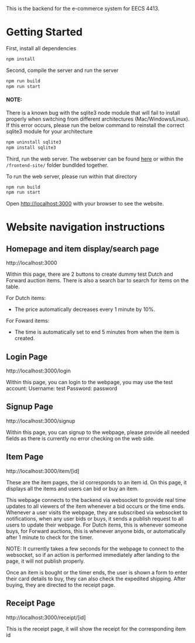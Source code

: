 This is the backend for the e-commerce system for EECS 4413.

# Getting Started

First, install all dependencies

```bash
npm install
```

Second, compile the server and run the server

```bash
npm run build
npm run start
```

#### NOTE: 

There is a known bug with the sqlite3 node module that will fail to install properly when switching from different architectures (Mac/Windows/Linux).
If this error occurs, please run the below command to reinstall the correct sqlite3 module for your architecture

```bash
npm uninstall sqlite3
npm install sqlite3
```

Third, run the web server. The webserver can be found [here](https://github.com/TrenCove/frontend-site) or within the `/frontend-site/` folder bundlded together.

To run the web server, please run within that directory

```bash
npm run build
npm run start
```

Open [http://localhost:3000](http://localhost:3000) with your browser to see the website.

# Website navigation instructions

## Homepage and item display/search page
http://localhost:3000

Within this page, there are 2 buttons to create dummy test Dutch and Forward auction items. There is also a search bar to search for items on the table.

For Dutch items:
- The price automatically decreases every 1 minute by 10%.

For Foward items:
- The time is automatically set to end 5 minutes from when the item is created.

## Login Page
http://localhost:3000/login

Within this page, you can login to the webpage, you may use the test account:
Username: test
Password: password

## Signup Page
http://localhost:3000/signup

Within this page, you can signup to the webpage, please provide all needed fields as there is currently no error checking on the web side.

## Item Page
http://localhost:3000/item/[id]

These are the item pages, the id corresponds to an item id. On this page, it displays all the items and users can bid or buy an item.

This webpage connects to the backend via websocket to provide real time updates to all viewers of the item whenever a bid occurs or the time ends.
Whenever a user visits the webpage, they are subscribed via websocket to notifications, when any user bids or buys, it sends a publish request to all users
to update their webpage. For Dutch items, this is whenever someone buys, for Forward auctions, this is whenever anyone bids, or automatically after 1 minute to check for the timer.

NOTE: It currently takes a few seconds for the webpage to connect to the websocket, so if an action is performed immediately after landing to the page, it will not publish properly.


Once an item is bought or the timer ends, the user is shown a form to enter their card details to buy, they can also check the expedited shipping. After buying, they are directed to the receipt page.

## Receipt Page
http://localhost:3000/receipt/[id]

This is the receipt page, it will show the receipt for the corresponding item id
